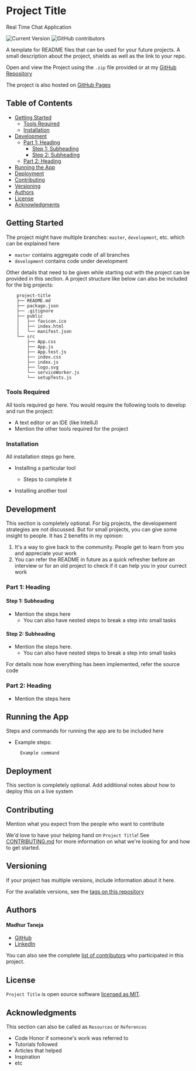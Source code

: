 # Project Title
Real Time Chat Application

![Current Version](https://img.shields.io/badge/version-v0.1-blue)
![GitHub contributors](https://img.shields.io/github/contributors/madhur-taneja/README-Template)



A template for README files that can be used for your future projects. A small description about the project, shields as well as the link to your repo.

Open and view the Project using the `.zip` file provided or at my [GitHub Repository]

The project is also hosted on [GitHub Pages]

## Table of Contents
- [Getting Started](#getting-started)
	- [Tools Required](#tools-required)
	- [Installation](#installation)
- [Development](#development)
    - [Part 1: Heading](#part-1-heading)
	  - [Step 1: Subheading](#step-1-subheading)
	  - [Step 2: Subheading](#step-2-subheading)
	- [Part 2: Heading](#part-2-heading)
- [Running the App](#running-the-app)
- [Deployment](#deployment)
- [Contributing](#contributing)
- [Versioning](#versioning)
- [Authors](#authors)
- [License](#license)
- [Acknowledgments](#acknowledgments)

## Getting Started

The project might have multiple branches: `master`, `development`, etc. which can be explained here

* `master` contains aggregate code of all branches
* `development` contains code under development

Other details that need to be given while starting out with the project can be provided in this section. A project structure like below can also be included for the big projects:

```
	project-title
	├── README.md
	├── package.json
	├── .gitignore
	├── public
	│   ├── favicon.ico
	│   ├── index.html
	│   └── manifest.json
	└── src
		├── App.css
		├── App.js
		├── App.test.js
		├── index.css
		├── index.js
		├── logo.svg
		└── serviceWorker.js
		└── setupTests.js
```

### Tools Required

All tools required go here. You would require the following tools to develop and run the project:

* A text editor or an IDE (like IntelliJ)
* Mention the other tools required for the project 

### Installation

All installation steps go here.

* Installing a particular tool
  * Steps to complete it
  
* Installing another tool

## Development

This section is completely optional. For big projects, the developement strategies are not discussed. But for small projects, you can give some insight to people. It has 2 benefits in my opinion:

1. It's a way to give back to the community. People get to learn from you and appreciate your work
2. You can refer the README in future as a quick refresher before an interview or for an old project to check if it can help you in your currect work

### Part 1: Heading

#### Step 1: Subheading

* Mention the steps here
  * You can also have nested steps to break a step into small tasks
  
#### Step 2: Subheading

* Mention the steps here.
  * You can also have nested steps to break a step into small tasks

For details now how everything has been implemented, refer the source code

### Part 2: Heading

* Mention the steps here

## Running the App

Steps and commands for running the app are to be included here

* Example steps:
  ```
    Example command
  ```

## Deployment

This section is completely optional. Add additional notes about how to deploy this on a live system

## Contributing

Mention what you expect from the people who want to contribute

We'd love to have your helping hand on `Project Title`! See [CONTRIBUTING.md] for more information on what we're looking for and how to get started.

## Versioning

If your project has multiple versions, include information about it here. 

For the available versions, see the [tags on this repository][tags]

## Authors

#### Madhur Taneja
* [GitHub]
* [LinkedIn]

You can also see the complete [list of contributors][contributors] who participated in this project.

## License

`Project Title` is open source software [licensed as MIT][license].

## Acknowledgments

This section can also be called as `Resources` or `References`

* Code Honor if someone's work was referred to
* Tutorials followed
* Articles that helped
* Inspiration
* etc

[//]: # (HyperLinks)

[GitHub Repository]: https://github.com/madhur-taneja/README-Template
[GitHub Pages]: https://madhur-taneja.github.io/README-Template
[CONTRIBUTING.md]: https://github.com/madhur-taneja/README-template/blob/master/CONTRIBUTING.md
[tags]: https://github.com/madhur-taneja/README-template/tags

[GitHub]: https://github.com/madhur-taneja
[LinkedIn]: https://www.linkedin.com/in/madhur-taneja/

[contributors]: https://github.com/madhur-taneja/README-template/contributors
[license]: https://github.com/madhur-taneja/README-template/blob/master/LICENSE.md
